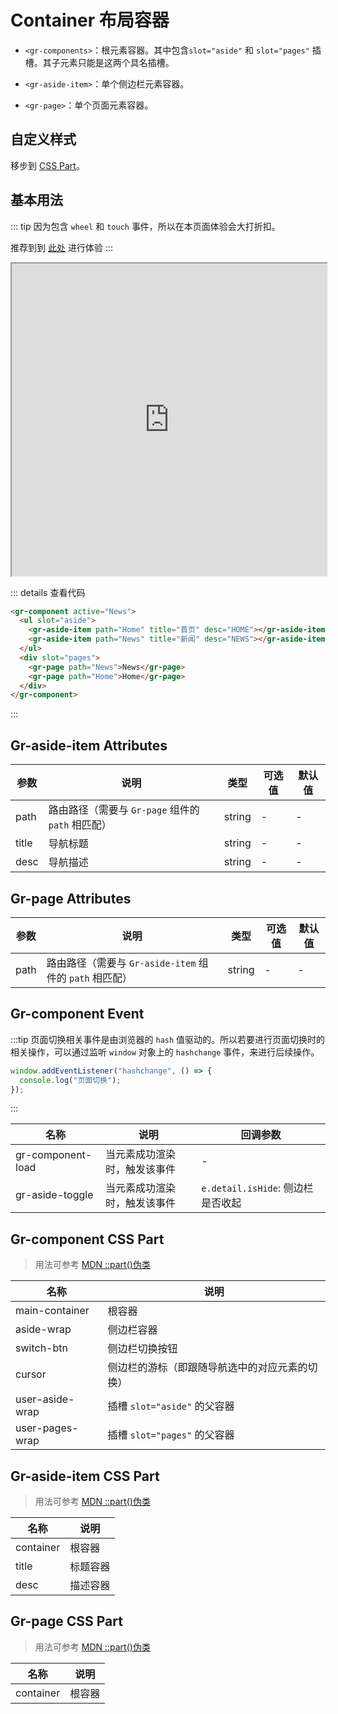 <script setup> 
import { onMounted } from 'vue'

onMounted(() => { 
    import('../components/gr-component/index.js')
}) 
</script>

# Container 布局容器

- `<gr-components>`：根元素容器。其中包含`slot="aside"` 和 `slot="pages"` 插槽。其子元素只能是这两个具名插槽。

- `<gr-aside-item>`：单个侧边栏元素容器。

- `<gr-page>`：单个页面元素容器。

<!-- ## 引入

> `js`

```html
<script type="module">
  import "./node_modules/easy-component-ui/components/ea-alert/index.js";
</script>
```

> `css`

::: tip
需要注意的是, 如果需要使用到带有图标的 `属性/组件`, 需要提前使用 `link` 标签引入图标文件
:::

```html
<link
  rel="stylesheet"
  href="./node_modules/easy-component-ui/components/ea-icon/index.css"
/>
``` -->

## 自定义样式

移步到 [CSS Part](#gr-component-css-part)。

## 基本用法

::: tip
因为包含 `wheel` 和 `touch` 事件，所以在本页面体验会大打折扣。

推荐到到 [此处](https://luminaqaq.github.io/GrayRaven/GrComponent/index.html#News) 进行体验
:::

<iframe width="100%" height="500" src="https://luminaqaq.github.io/GrayRaven/GrComponent/index.html#News">
</iframe>

::: details 查看代码

```html
<gr-component active="News">
  <ul slot="aside">
    <gr-aside-item path="Home" title="首页" desc="HOME"></gr-aside-item>
    <gr-aside-item path="News" title="新闻" desc="NEWS"></gr-aside-item>
  </ul>
  <div slot="pages">
    <gr-page path="News">News</gr-page>
    <gr-page path="Home">Home</gr-page>
  </div>
</gr-component>
```

:::

## Gr-aside-item Attributes

| 参数  | 说明                                              | 类型   | 可选值 | 默认值 |
| ----- | ------------------------------------------------- | ------ | ------ | ------ |
| path  | 路由路径（需要与 `Gr-page` 组件的 `path` 相匹配） | string | -      | -      |
| title | 导航标题                                          | string | -      | -      |
| desc  | 导航描述                                          | string | -      | -      |

## Gr-page Attributes

| 参数 | 说明                                                    | 类型   | 可选值 | 默认值 |
| ---- | ------------------------------------------------------- | ------ | ------ | ------ |
| path | 路由路径（需要与 `Gr-aside-item` 组件的 `path` 相匹配） | string | -      | -      |

## Gr-component Event

:::tip
页面切换相关事件是由浏览器的 `hash` 值驱动的。所以若要进行页面切换时的相关操作，可以通过监听 `window` 对象上的 `hashchange` 事件，来进行后续操作。

```js 示例
window.addEventListener("hashchange", () => {
  console.log("页面切换");
});
```

:::

| 名称              | 说明                         | 回调参数                          |
| ----------------- | ---------------------------- | --------------------------------- |
| gr-component-load | 当元素成功渲染时，触发该事件 | -                                 |
| gr-aside-toggle   | 当元素成功渲染时，触发该事件 | `e.detail.isHide`: 侧边栏是否收起 |

## Gr-component CSS Part

> 用法可参考 [MDN ::part()伪类](https://developer.mozilla.org/zh-CN/docs/Web/CSS/::part)

| 名称            | 说明                                           |
| --------------- | ---------------------------------------------- |
| main-container  | 根容器                                         |
| aside-wrap      | 侧边栏容器                                     |
| switch-btn      | 侧边栏切换按钮                                 |
| cursor          | 侧边栏的游标（即跟随导航选中的对应元素的切换） |
| user-aside-wrap | 插槽 `slot="aside"` 的父容器                   |
| user-pages-wrap | 插槽 `slot="pages"` 的父容器                   |

## Gr-aside-item CSS Part

> 用法可参考 [MDN ::part()伪类](https://developer.mozilla.org/zh-CN/docs/Web/CSS/::part)

| 名称      | 说明     |
| --------- | -------- |
| container | 根容器   |
| title     | 标题容器 |
| desc      | 描述容器 |

## Gr-page CSS Part

> 用法可参考 [MDN ::part()伪类](https://developer.mozilla.org/zh-CN/docs/Web/CSS/::part)

| 名称      | 说明   |
| --------- | ------ |
| container | 根容器 |
